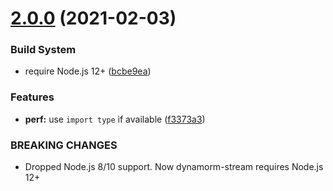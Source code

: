 # [2.0.0](https://github.com/serverless-seoul/dynamorm-stream/compare/v1.0.0...v2.0.0) (2021-02-03)


### Build System

* require Node.js 12+ ([bcbe9ea](https://github.com/serverless-seoul/dynamorm-stream/commit/bcbe9eaf483254538b6bb46c90351e0e805bb74b))


### Features

* **perf:** use `import type` if available ([f3373a3](https://github.com/serverless-seoul/dynamorm-stream/commit/f3373a350757e0c2a971a4c21f0101298b868347))


### BREAKING CHANGES

* Dropped Node.js 8/10 support. Now dynamorm-stream requires Node.js 12+
